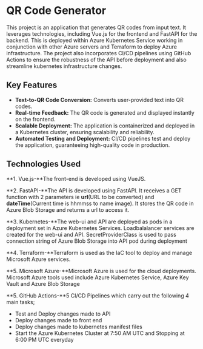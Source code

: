 # QR Code Generator

This project is an application that generates QR codes from input text. It leverages technologies, including Vue.js for the frontend and FastAPI for the backend. This is deployed within Azure Kubernetes Service working in conjunction with other Azure servers and Terraform to deploy Azure infrastructure. The project also incorporates CI/CD pipelines using GitHub Actions to ensure the robustness of the API before deployment and also streamline kubernetes infrastructure changes.

## Key Features
- **Text-to-QR Code Conversion:** Converts user-provided text into QR codes.
- **Real-time Feedback:** The QR code is generated and displayed instantly on the frontend.
- **Scalable Deployment:** The application is containerized and deployed in a Kubernetes cluster, ensuring scalability and reliability.
- **Automated Testing and Deployment:** CI/CD pipelines test and deploy the application, guaranteeing high-quality code in production.

## Technologies Used

**1. Vue.js-**The front-end is developed using VueJS.

**2. FastAPI-**The API is developed using FastAPI. It receives a GET function with 2 parameters ie **url**(URL to be converted) and **dateTime**(Current time is hhmmss to name image). It stores the QR code in Azure Blob Storage and returns a url to access it.

**3. Kubernetes-**The web-ui and API are deployed as pods in a deployment set in Azure Kubernetes Services. Loadbalalancer services are created for the web-ui and API. SecretProviderClass is used to pass connection string of Azure Blob Storage into API pod during deployment

**4. Terraform-**Terraform is used as the IaC tool to deploy and manage Microsoft Azure services. 

**5. Microsoft Azure-**Microsoft Azure is used for the cloud deployments. Microsoft Azure tools used include Azure Kubernetes Service, Azure Key Vault and Azure Blob Storage

**5. GitHub Actions-**5 CI/CD Pipelines which carry out the following 4 main tasks;
- Test and Deploy changes made to API
- Deploy changes made to front end
- Deploy changes made to kubernetes manifest files
- Start the Azure Kubernetes Cluster at 7:50 AM UTC and Stopping at 6:00 PM UTC everyday
